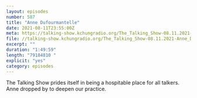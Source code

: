```yaml
---
layout: episodes
number: 587
title: "Anne Dufourmantelle"
date: 2021-08-11T23:55:00Z
meta: https://talking-show.kchungradio.org/The_Talking_Show-08.11.2021-Anne_Dufourmantelle.mp3
file: //talking-show.kchungradio.org/The_Talking_Show-08.11.2021-Anne_Dufourmantelle.mp3
excerpt: ""
duration: "1:49:59"
length: "79184810 "
explicit: "yes"
category: episodes
---
```

The Talking Show prides itself in being a hospitable place for all talkers. Anne dropped by to deepen our practice. 
